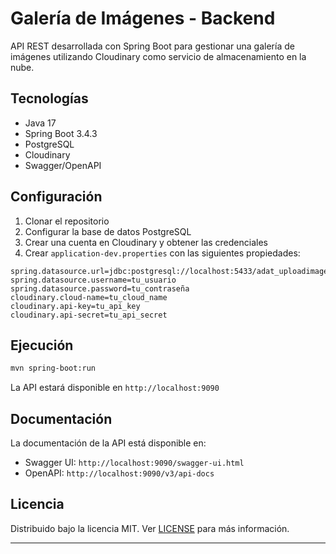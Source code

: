 # Galería de Imágenes - Backend

API REST desarrollada con Spring Boot para gestionar una galería de imágenes utilizando Cloudinary como servicio de almacenamiento en la nube.

## Tecnologías

- Java 17
- Spring Boot 3.4.3
- PostgreSQL
- Cloudinary
- Swagger/OpenAPI

## Configuración

1. Clonar el repositorio
2. Configurar la base de datos PostgreSQL
3. Crear una cuenta en Cloudinary y obtener las credenciales
4. Crear `application-dev.properties` con las siguientes propiedades:
    
```properties
spring.datasource.url=jdbc:postgresql://localhost:5433/adat_uploadimage
spring.datasource.username=tu_usuario
spring.datasource.password=tu_contraseña
cloudinary.cloud-name=tu_cloud_name
cloudinary.api-key=tu_api_key
cloudinary.api-secret=tu_api_secret
```

## Ejecución
```bash
mvn spring-boot:run
```


La API estará disponible en `http://localhost:9090`

## Documentación

La documentación de la API está disponible en:
- Swagger UI: `http://localhost:9090/swagger-ui.html`
- OpenAPI: `http://localhost:9090/v3/api-docs`

## Licencia

Distribuido bajo la licencia MIT. Ver [LICENSE](LICENSE) para más información.

---
